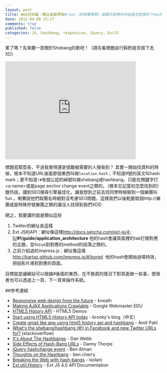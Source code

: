 ```yaml
---
layout: post
title: Web豆知識：網址後面帶個#!xxx（井號驚嘆號）就顯示對應的內容是怎麼做的？Hashbang/Shebang URL 與 Responsive Web Design
date: 2012-04-08 13:17
comments: true
published: false
categories: JS, hashbang, responsive, jQuery, ExtJS
---
```

累了嗎？先來聽一首關於Shebang的歌吧！（請先看標題自行斟酌是否按下去XD）
<iframe width="420" height="315" src="http://www.youtube.com/embed/5ihtX86JzmA?rel=0" frameborder="0" allowfullscreen></iframe>

<!--
location.hash與onhashchange event (Ext.history/jQuery.history)
-->


標題寫那麼長，不過我覺得還是很難被需要的人搜尋到？
其實一開始找資料的時候，根本不知道URL後面那個東西叫做`location.hash`；不知道#號的英文叫hash mark；更不知道`!#`有個公認的綽號叫做shebang或hashbang。只能在關鍵字打&lt;a name&gt;或是page anchor change event之類的。（根本忘記當初怎麼找到的）
題外話，講到SEO搜尋引擎最佳化，讓我想到之前去找同學時候聊到一個樂團叫fun.，喇賽說他們取團名時絕對沒考慮SEO問題，這樣我們以後乾脆取個http://樂團或是特殊符號樂團之類的讓沒人找得到我們XDD


總之，我要講的就是類似這些
1.	Twitter的網址長這樣
2.	Ext JS的API：網址像這樣<a href="http://docs.sencha.com/ext-js/4-0/#!/guide/application_architecture">http://docs.sencha.com/ext-js/4-0/<b>#!/guide/application_architecture</b></a>&nbsp;他的hash會讓頁面裡的tab打開對應的主題，並focus到對應的method的段落之類的。</li>
3.	之前介紹過的impress.js：網址像這樣
<a href="http://bartaz.github.com/impress.js/#/bored">http://bartaz.github.com/impress.js/#/bored</a>&nbsp;
他的hash會開始過場特效，把投影片導到對應的頁面。</li>


目標就是讓網站可以根據#後面的東西，在不換頁的情況下對頁面做一些事，使用者也可以透過上一頁、下一頁來操作系統。

<script async class="speakerdeck-embed" data-id="4de55b8d5753082e3c000002" data-ratio="1.3333333333333333" src="//speakerdeck.com/assets/embed.js"></script>

##參考連結
*	[Responsive web design from the future][responsive] - kneath
*	[Making AJAX Applications Crawlable][crawl] - Google Webmaster EDU
*	[HTML5 History API][html5] - HTML5 Demos
*	[Start using HTML5 History API today][brooky] - brooky's blog（中文）
*	[Create gmail like app using html5 history api and hashbang][gmail] - Amit Patil
*	[What's the shebang/hashbang (#!) in Facebook and new Twitter URLs for?][stack] (stackoverflow)
*	[It's About The Hashbangs][dan] - Dan Webb
*	[Side Effects of Hash-Bang URLs][side] - Danny Thorpe
*	[jQuery hashchange event][jquery] - Ben Alman
*	[Thoughts on the Hashbang][thoughts] - ben cherry
*	[Breaking the Web with hash-bangs][breaking] - isolani
*	[Ext.util.History][ext] - Ext JS 4.0 API Documentation

[responsive]: http://warpspire.com/talks/responsive/
[crawl]: https://developers.google.com/webmasters/ajax-crawling/?hl=zh-TW
[html5]: http://html5demos.com/history/
[brooky]: http://brooky.cc/2011/06/27/start-using-html5-history-api-today/
[gmail]: http://www.amitpatil.me/create-gmail-like-app-using-html5-history-api-and-hashbang/
[stack]: http://stackoverflow.com/questions/3009380/
[dan]: http://danwebb.net/2011/5/28/it-is-about-the-hashbangs
[side]: http://dannythorpe.com/2011/02/09/side-effects-of-hash-bang-urls/
[jquery]: http://benalman.com/projects/jquery-hashchange-plugin/
[ext]: http://docs.sencha.com/ext-js/4-0/#!/api/Ext.util.History
[thoughts]: http://www.adequatelygood.com/2011/2/Thoughts-on-the-Hashbang
[breaking]: http://isolani.co.uk/blog/javascript/BreakingTheWebWithHashBangs